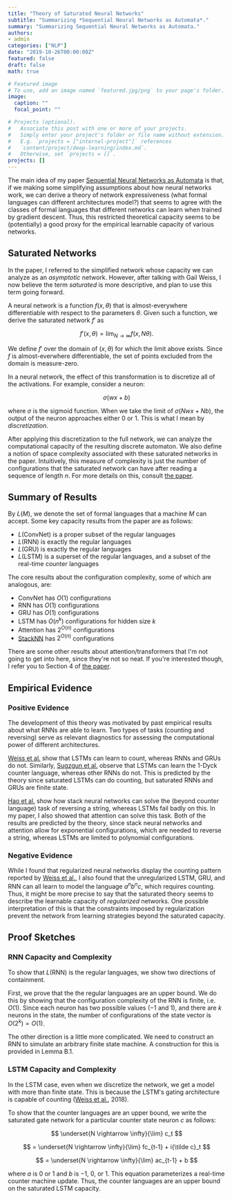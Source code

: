 ```yaml
---
title: "Theory of Saturated Neural Networks"
subtitle: "Summarizing *Sequential Neural Networks as Automata*."
summary: "Summarizing Sequential Neural Networks as Automata."
authors:
- admin
categories: ["NLP"]
date: "2019-10-26T00:00:00Z"
featured: false
draft: false
math: true

# Featured image
# To use, add an image named `featured.jpg/png` to your page's folder. 
image:
  caption: ""
  focal_point: ""

# Projects (optional).
#   Associate this post with one or more of your projects.
#   Simply enter your project's folder or file name without extension.
#   E.g. `projects = ["internal-project"]` references 
#   `content/project/deep-learning/index.md`.
#   Otherwise, set `projects = []`.
projects: []
---
```


The main idea of my paper [Sequential Neural Networks as Automata](https://arxiv.org/abs/1906.01615) is that, if we making some simplifying assumptions about how neural networks work, we can derive a theory of network expressiveness (what formal languages can different architectures model?) that seems to agree with the classes of formal languages that different networks can learn when trained by gradient descent. Thus, this restricted theoretical capacity seems to be (potentially) a good proxy for the empirical learnable capacity of various networks.

## Saturated Networks

In the paper, I referred to the simplified network whose capacity we can analyze as an *asymptotic* network. However, after talking with Gail Weiss, I now believe the term *saturated* is more descriptive, and plan to use this term going forward.

A neural network is a function $f(x, \theta)$ that is almost-everywhere differentiable with respect to the parameters $\theta$. Given such a function, we derive the saturated network $f'$ as

$$ f'(x, \theta) = \lim_{N \rightarrow \infty} f(x, N\theta) . $$

We define $f'$ over the domain of $(x, \theta)$ for which the limit above exists. Since $f$ is almost-everwhere differentiable, the set of points excluded from the domain is measure-zero.

In a neural network, the effect of this transformation is to discretize all of the activations. For example, consider a neuron:

$$ \sigma(wx + b) $$

where $\sigma$ is the sigmoid function. When we take the limit of $\sigma(Nwx + Nb)$, the output of the neuron approaches either $0$ or $1$. This is what I mean by *discretization*.

After applying this discretization to the full network, we can analyze the computational capacity of the resulting discrete automaton. We also define a notion of space complexity associated with these saturated networks in the paper. Intuitively, this measure of complexity is just the number of configurations that the saturated network can have after reading a sequence of length $n$. For more details on this, consult [the paper](https://arxiv.org/abs/1906.01615).

## Summary of Results

By $L(M)$, we denote the set of formal languages that a machine $M$ can accept. Some key capacity results from the paper are as follows:

* $L(\textrm{ConvNet})$ is a proper subset of the regular languages
* $L(\textrm{RNN})$ is exactly the regular languages
* $L(\textrm{GRU})$ is exactly the regular languages
* $L(\textrm{LSTM})$ is a superset of the regular languages, and a subset of the real-time counter languages

The core results about the configuration complexity, some of which are analogous, are:

* ConvNet has $O(1)$ configurations
* RNN has $O(1)$ configurations
* GRU has $O(1)$ configurations
* LSTM has $O(n^k)$ configurations for hidden size $k$
* Attention has $2^{O(n)}$ configurations
* [StackNN](https://github.com/viking-sudo-rm/stacknn-core) has $2^{O(n)}$ configurations

There are some other results about attention/transformers that I'm not going to get into here, since they're not so neat. If you're interested though, I refer you to Section 4 of [the paper](https://arxiv.org/abs/1906.01615).

## Empirical Evidence

### Positive Evidence

The development of this theory was motivated by past empirical results about what RNNs are able to learn. Two types of tasks (counting and reversing) serve as relevant diagnostics for assessing the computational power of different architectures.

[Weiss et al.](https://arxiv.org/abs/1805.04908) show that LSTMs can learn to count, whereas RNNs and GRUs do not. Similarly, [Sugzgun et al.](https://arxiv.org/abs/1906.03648) observe that LSTMs can learn the 1-Dyck counter language, whereas other RNNs do not. This is predicted by the theory since saturated LSTMs can do counting, but saturated RNNs and GRUs are finite state.

[Hao et al.](https://arxiv.org/abs/1809.02836) show how stack neural networks can solve the (beyond counter language) task of reversing a string, whereas LSTMs fail badly on this. In my paper, I also showed that attention can solve this task. Both of the results are predicted by the theory, since stack neural networks and attention allow for exponential configurations, which are needed to reverse a string, whereas LSTMs are limited to polynomial configurations.

### Negative Evidence

While I found that regularized neural networks display the counting pattern reported by [Weiss et al.](https://arxiv.org/abs/1805.04908), I also found that the unregularized LSTM, GRU, and RNN can all learn to model the language $a^nb^nc$, which requires counting. Thus, it might be more precise to say that the saturated theory seems to describe the learnable capacity of *regularized* networks. One possible interpretation of this is that the constraints imposed by regularization prevent the network from learning strategies beyond the saturated capacity.

## Proof Sketches

### RNN Capacity and Complexity

To show that $L(\textrm{RNN})$ is the regular languages, we show two directions of containment. 

First, we prove that the the regular languages are an upper bound. We do this by showing that the configuration complexity of the RNN is finite, i.e. $O(1)$. Since each neuron has two possible values ($-1$ and $1$), and there are $k$ neurons in the state, the number of configurations of the state vector is $O(2^k) = O(1)$.

The other direction is a little more complicated. We need to construct an RNN to simulate an arbitrary finite state machine. A construction for this is provided in Lemma B.1.

### LSTM Capacity and Complexity

In the LSTM case, even when we discretize the network, we get a model with more than finite state. This is because the LSTM's gating architecture is capable of counting ([Weiss et al.](https://arxiv.org/abs/1805.04908), 2018).

To show that the counter languages are an upper bound, we write the saturated gate network for a particular counter state neuron $c$ as follows:

<!-- For some reason, the normal \lim_ is not working here. Neither does f_tc_{t-1}. I guess -->

$$ \underset{N \rightarrow \infty}{\lim} c_t $$

$$ = \underset{N \rightarrow \infty}{\lim} fc_{t-1} + i{\tilde c}_t $$

$$ = \underset{N \rightarrow \infty}{\lim} ac_{t-1} + b $$

where $a$ is $0$ or $1$ and $b$ is $-1$, $0$, or $1$. This equation parameterizes a real-time counter machine update. Thus, the counter languages are an upper bound on the saturated LSTM capacity.

